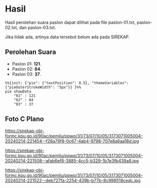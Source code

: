 # Hasil

Hasil perolehan suara paslon dapat dilihat pada file paslon-01.txt, paslon-02.txt, dan paslon-03.txt.

Jika tidak ada, artinya data tersebut belum ada pada SIREKAP.

## Perolehan Suara

 * Paslon 01: **121**.
 * Paslon 02: **84**.
 * Paslon 03: **37**.

```mermaid
%%{init: {"pie": {"textPosition": 0.5}, "themeVariables": {"pieOuterStrokeWidth": "5px"}} }%%
pie showData
    "01" : 121
    "02" : 84
    "03" : 37
```
## Foto C Plano

https://sirekap-obj-formc.kpu.go.id/90ac/pemilu/ppwp/31/73/07/10/05/3173071005004-20240214-221454--f28a79f8-0c67-4ab4-9798-707e8a6aa18d.jpg

https://sirekap-obj-formc.kpu.go.id/90ac/pemilu/ppwp/31/73/07/10/05/3173071005004-20240214-221508--afab6ef8-3885-4cc5-b329-1b7e3fb439a8.jpg

https://sirekap-obj-formc.kpu.go.id/90ac/pemilu/ppwp/31/73/07/10/05/3173071005004-20240214-221522--deb727fa-2254-439b-b77b-8c998518cedc.jpg
